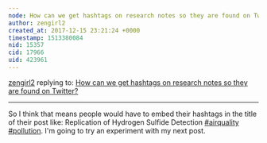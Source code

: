 ```yaml
---
node: How can we get hashtags on research notes so they are found on Twitter?
author: zengirl2
created_at: 2017-12-15 23:21:24 +0000
timestamp: 1513380084
nid: 15357
cid: 17966
uid: 423961
---
```




[zengirl2](../profile/zengirl2) replying to: [How can we get hashtags on research notes so they are found on Twitter?](../notes/Zengirl2/12-12-2017/how-can-we-get-hashtags-on-research-notes-so-they-are-found-on-twitter)

----
So I think that means people would have to embed their hashtags in the title of their post like: Replication of Hydrogen Sulfide Detection [#airquality](/tag/airquality) [#pollution](/tag/pollution). I'm going to try an experiment with my next post.
